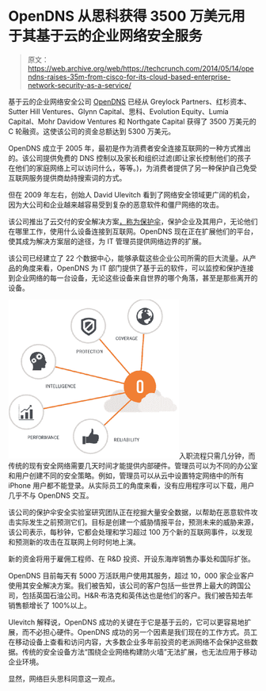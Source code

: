 # OpenDNS 从思科获得 3500 万美元用于其基于云的企业网络安全服务

> 原文：<https://web.archive.org/web/https://techcrunch.com/2014/05/14/opendns-raises-35m-from-cisco-for-its-cloud-based-enterprise-network-security-as-a-service/>

基于云的企业网络安全公司 [OpenDNS](https://web.archive.org/web/20230322160428/http://www.opendns.com/) 已经从 Greylock Partners、红杉资本、Sutter Hill Ventures、Glynn Capital、思科、Evolution Equity、Lumia Capital、Mohr Davidow Ventures 和 Northgate Capital 获得了 3500 万美元的 C 轮融资。这使该公司的资金总额达到 5300 万美元。

OpenDNS 成立于 2005 年，最初是作为消费者安全连接互联网的一种方式推出的。该公司提供免费的 DNS 控制以及家长和组织过滤(即让家长控制他们的孩子在他们的家庭网络上可以访问什么，等等。)，为消费者提供了另一种保护自己免受互联网服务提供商劫持搜索词的方式。

但在 2009 年左右，创始人 David Ulevitch 看到了网络安全领域更广阔的机会，因为大公司和企业越来越容易受到复杂的恶意软件和僵尸网络的攻击。

该公司推出了云交付的安全解决方案[，称为保护伞](https://web.archive.org/web/20230322160428/https://techcrunch.com/2012/11/14/with-50m-users-in-tow-opendns-looks-to-bring-enterprise-security-into-the-mobile-era/)，保护企业及其用户，无论他们在哪里工作，使用什么设备连接到互联网。OpenDNS 现在正在扩展他们的平台，使其成为解决方案层的途径，为 IT 管理员提供网络边界的扩展。

该公司已经建立了 22 个数据中心，能够承载这些企业公司所需的巨大流量。从产品的角度来看，OpenDNS 为 IT 部门提供了基于云的软件，可以监控和保护连接到企业网络的每一台设备，无论这些设备来自世界的哪个角落，甚至是那些离开的设备。

![Business_Product_Overview___OpenDNS](img/e35d5320988974c1b1f57024a8b9dcb6.png)入职流程只需几分钟，而传统的现有安全网络需要几天时间才能提供内部硬件。管理员可以为不同的办公室和用户创建不同的安全策略。例如，管理员可以从云中设置特定网络中的所有 iPhone 用户都不能登录。从实际员工的角度来看，没有应用程序可以下载，用户几乎不与 OpenDNS 交互。

该公司的保护伞安全实验室研究团队正在挖掘大量安全数据，以帮助在恶意软件攻击实际发生之前预测它们。目标是创建一个威胁情报平台，预测未来的威胁来源，该公司表示，每秒钟，它都会处理和学习超过 100 万个新的互联网事件，以发现和预测新的攻击在互联网上何时何地上演。

新的资金将用于雇佣工程师、在 R&D 投资、开设东海岸销售办事处和国际扩张。

OpenDNS 目前每天有 5000 万活跃用户使用其服务，超过 10，000 家企业客户使用其安全解决方案。我们被告知，该公司的客户包括一些世界上最大的跨国公司，包括英国石油公司。H&R·布洛克和英伟达也是他们的客户。我们被告知去年销售额增长了 100%以上。

Ulevitch 解释说，OpenDNS 成功的关键在于它是基于云的，它可以更容易地扩展，而不必担心硬件。OpenDNS 成功的另一个因素是我们现在的工作方式。员工在移动设备上查看和访问内容，大多数企业多年前投资的老派网络不会保护这些数据。传统的安全设备方法“围绕企业网络构建防火墙”无法扩展，也无法应用于移动企业环境。

显然，网络巨头思科同意这一观点。